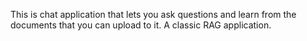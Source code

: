 This is chat application that lets you ask questions and learn from the documents that you can upload to it. A classic RAG application.
